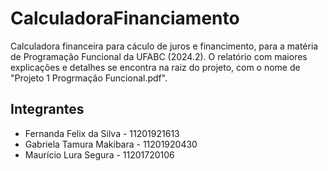 # CalculadoraFinanciamento
Calculadora financeira para cáculo de juros e financimento, para a matéria de Programação Funcional da UFABC (2024.2).
O relatório com maiores explicações e detalhes se encontra na raiz do projeto, com o nome de "Projeto 1 Progrmação Funcional.pdf".

## Integrantes

* Fernanda Felix da Silva - 11201921613
* Gabriela Tamura Makibara - 11201920430
* Maurício Lura Segura - 11201720106
